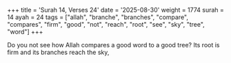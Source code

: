 +++
title = 'Surah 14, Verses 24'
date = '2025-08-30'
weight = 1774
surah = 14
ayah = 24
tags = ["allah", "branche", "branches", "compare", "compares", "firm", "good", "not", "reach", "root", "see", "sky", "tree", "word"]
+++

Do you not see how Allah compares a good word to a good tree? Its root is firm and its branches reach the sky,